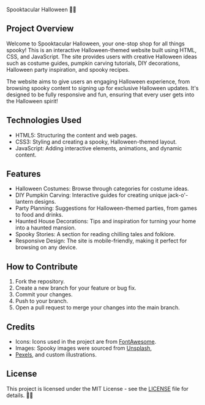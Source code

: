 Spooktacular Halloween 🎃👻  

## Project Overview
Welcome to Spooktacular Halloween, your one-stop shop for all things spooky! This is an interactive Halloween-themed website built using HTML, CSS, and JavaScript. The site provides users with creative Halloween ideas such as costume guides, pumpkin carving tutorials, DIY decorations, Halloween party inspiration, and spooky recipes.

The website aims to give users an engaging Halloween experience, from browsing spooky content to signing up for exclusive Halloween updates. It's designed to be fully responsive and fun, ensuring that every user gets into the Halloween spirit!


## Technologies Used  
- HTML5: Structuring the content and web pages.  
- CSS3: Styling and creating a spooky, Halloween-themed layout.  
- JavaScript: Adding interactive elements, animations, and dynamic content.  


## Features  
- Halloween Costumes: Browse through categories for costume ideas.
- DIY Pumpkin Carving: Interactive guides for creating unique jack-o'-lantern designs.
- Party Planning: Suggestions for Halloween-themed parties, from games to food and drinks.
- Haunted House Decorations: Tips and inspiration for turning your home into a haunted mansion.
- Spooky Stories: A section for reading chilling tales and folklore.
- Responsive Design: The site is mobile-friendly, making it perfect for browsing on any device.

  
## How to Contribute
1. Fork the repository.
2. Create a new branch for your feature or bug fix.
3. Commit your changes.
4. Push to your branch.
5. Open a pull request to merge your changes into the main branch.


## Credits  
- Icons: Icons used in the project are from [FontAwesome](https://fontawesome.com/).
- Images: Spooky images were sourced from [Unsplash](https://unsplash.com/),
- [Pexels](https://www.pexels.com/), and custom illustrations.

## License
This project is licensed under the MIT License - see the [LICENSE](LICENSE) file for details.
🎃👻
